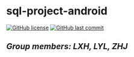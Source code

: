 # sql-project-android

[![GitHub license](https://img.shields.io/github/license/JakobMusik/sql-project-android)](LICENSE)
[![GitHub last commit](https://img.shields.io/github/last-commit/JakobMusik/sql-project-android)](../../commits)

## _Group members: LXH, LYL, ZHJ_
